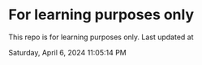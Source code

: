 # For learning purposes only
This repo is for learning purposes only.
Last updated at

Saturday, April 6, 2024 11:05:14 PM

